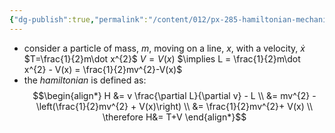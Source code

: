 ```yaml
---
{"dg-publish":true,"permalink":"/content/012/px-285-hamiltonian-mechanics-and-fluid-dynamics/term-1-hamiltonian-mechanics/d-the-hamiltonian/px-285-d1-the-hamiltonian/","noteIcon":"1","created":"2024-11-25T10:50:32.000+00:00","updated":"2024-11-26T13:00:02.235+00:00"}
---
```


- consider a particle of mass, $m$, moving on a line, $x$, with a velocity, $\dot x$
		$T=\frac{1}{2}m\dot x^{2}$
		$V=V(x)$
		$\implies L = \frac{1}{2}m\dot x^{2} - V(x) = \frac{1}{2}mv^{2}-V(x)$
- the *hamiltonian* is defined as: 
$$\begin{align*}
	H &= v \frac{\partial L}{\partial v} - L \\
	&= mv^{2} - \left(\frac{1}{2}mv^{2} + V(x)\right) \\
	&= \frac{1}{2}mv^{2}+ V(x) \\
	\therefore H&= T+V
\end{align*}$$
